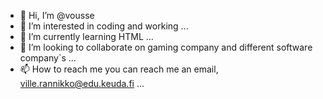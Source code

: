 - 👋 Hi, I’m @vousse
- 👀 I’m interested in coding and working ...
- 🌱 I’m currently learning HTML ...
- 💞️ I’m looking to collaborate on gaming company and different software company`s ...
- 📫 How to reach me you can reach me an email, ville.rannikko@edu.keuda.fi ...

<!---
vousse/vousse is a ✨ special ✨ repository because its `README.md` (this file) appears on your GitHub profile.
You can click the Preview link to take a look at your changes.
--->
